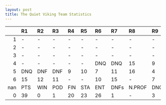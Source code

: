```yaml
---
layout: post 
title: The Quiet Viking Team Statistics
--- 
```


|     | R1   | R2   | R3   | R4   | R5   | R6   | R7   | R8     | R9   | R10   | R11   | R12   | Points   | Pos   |
|----:|:-----|:-----|:-----|:-----|:-----|:-----|:-----|:-------|:-----|:------|:------|:------|:---------|:------|
|   1 | -    | -    | -    | -    | -    | -    | -    | -      | -    | -     | -     | -     | nan      | nan   |
|   2 | -    | -    | -    | -    | -    | -    | -    | -      | -    | -     | -     | -     | nan      | nan   |
|   3 | -    | -    | -    | -    | -    | -    | -    | -      | -    | -     | -     | -     | nan      | nan   |
|   4 | -    | -    | -    | -    | -    | DNQ  | DNQ  | 15     | 9    | DNF   | 3     | 10    | 16.0     | 10.0  |
|   5 | DNQ  | DNF  | DNF  | 9    | 10   | 7    | 11   | 16     | 4    | -     | 18    | 16    | 17.0     | 10.0  |
|   6 | 15   | 12   | 11   | -    | -    | 10   | 15   | -      | 7    | 10    | -     | 18    | 6.0      | 13.0  |
| nan | PTS  | WIN  | POD  | FIN  | STA  | ENT  | DNFs | N.PROF | DNQ  | %FIN  | PPR   | BST   | CHA      | RNK   |
|   0 | 39   | 0    | 1    | 20   | 23   | 26   | 1    | -      | 3    | 87.0  | 1.5   | 3     | 0        | 18    |